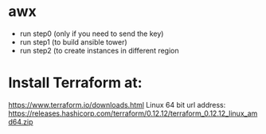 # awx
* run step0  (only if you need to send the key) 
* run step1 (to build ansible tower)
* run step2 (to create instances in different region

# Install Terraform at: 
https://www.terraform.io/downloads.html
Linux 64 bit url address: https://releases.hashicorp.com/terraform/0.12.12/terraform_0.12.12_linux_amd64.zip
